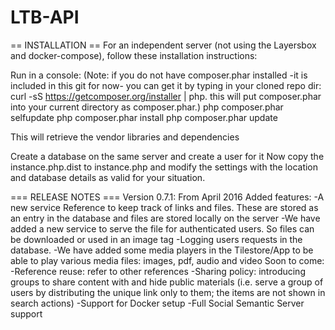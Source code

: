 LTB-API
=======

== INSTALLATION ==
For an independent server (not using the Layersbox and docker-compose), follow 
these installation instructions:

Run in a console:
(Note: if you do not have composer.phar installed -it is included in this git for now-
you can get it by typing in your cloned repo dir: curl -sS https://getcomposer.org/installer | php.
this will put composer.phar into your current directory as composer.phar.)
 php composer.phar selfupdate
 php composer.phar install
 php composer.phar update

This will retrieve the vendor libraries and dependencies

Create a database on the same server and create a user for it
Now copy the instance.php.dist to instance.php and modify the settings with the 
location and database details as valid for your situation.

=== RELEASE NOTES ===
Version 0.7.1: From April 2016
    Added features:
        -A new service Reference to keep track of links and files. These are stored as an entry in the database and files are stored locally on the server
        -We have added a new service to serve the file for authenticated users. So files can be downloaded or used in an image tag
        -Logging users requests in the database.
	 -We have added some media players in the Tilestore/App to be able to play various media files: images, pdf, audio and video
    Soon to come:
        -Reference reuse: refer to other references
        -Sharing policy: introducing groups to share content with and hide public materials (i.e. serve a group of users by distributing the unique link only to them; the items are not shown in search actions)
        -Support for Docker setup
        -Full Social Semantic Server support
